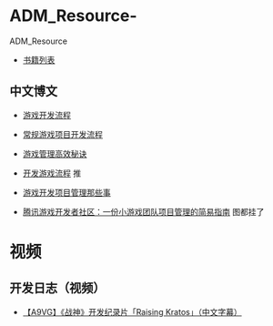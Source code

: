 # ADM_Resource-
ADM_Resource 

- [书籍列表](https://zhuanlan.zhihu.com/p/164496946)

## 中文博文

- [游戏开发流程](https://zhuanlan.zhihu.com/p/105788429)

- [常规游戏项目开发流程](https://gameinstitute.qq.com/community/detail/101863)

- [游戏管理高效秘诀](https://www.sohu.com/a/311056058_204728)

- [开发游戏流程](https://www.jianshu.com/p/b78d7d426450) 推

- [游戏开发项目管理那些事](http://www.bugclosed.com/post/22) 

- [腾讯游戏开发者社区：一份小游戏团队项目管理的简易指南](https://gameinstitute.qq.com/community/detail/112788) 图都挂了




# 视频

## 开发日志（视频）

- [【A9VG】《战神》开发纪录片「Raising Kratos」（中文字幕）](https://www.bilibili.com/video/BV1Z4411a7Ab)

